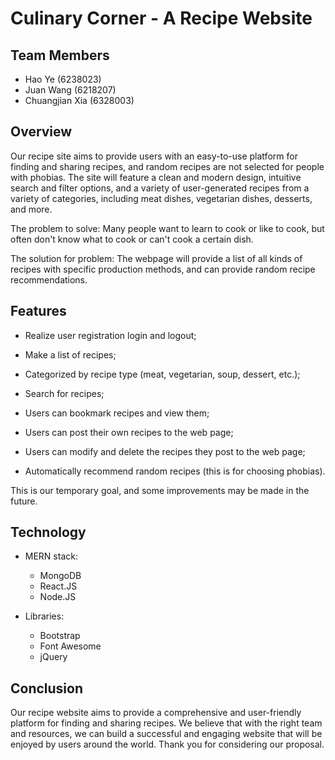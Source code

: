 # Culinary Corner - A Recipe Website

## Team Members

- Hao Ye (6238023)
- Juan Wang (6218207)
- Chuangjian Xia (6328003)

## Overview

Our recipe site aims to provide users with an easy-to-use platform for finding and sharing recipes, and random recipes are not selected for people with phobias. The site will feature a clean and modern design, intuitive search and filter options, and a variety of user-generated recipes from a variety of categories, including meat dishes, vegetarian dishes, desserts, and more.

The problem to solve: Many people want to learn to cook or like to cook, but often don't know what to cook or can't cook a certain dish.

The solution for problem: The webpage will provide a list of all kinds of recipes with specific production methods, and can provide random recipe recommendations.

## Features

- Realize user registration login and logout;

- Make a list of recipes;

- Categorized by recipe type (meat, vegetarian, soup, dessert, etc.);

- Search for recipes;

- Users can bookmark recipes and view them;

- Users can post their own recipes to the web page;

- Users can modify and delete the recipes they post to the web page;

- Automatically recommend random recipes (this is for choosing phobias).

This is our temporary goal, and some improvements may be made in the future.

## Technology

- MERN stack:
  - MongoDB
  - React.JS
  - Node.JS

- Libraries:
  - Bootstrap 
  - Font Awesome
  - jQuery

## Conclusion

Our recipe website aims to provide a comprehensive and user-friendly platform for finding and sharing recipes. We believe that with the right team and resources, we can build a successful and engaging website that will be enjoyed by users around the world. Thank you for considering our proposal.
